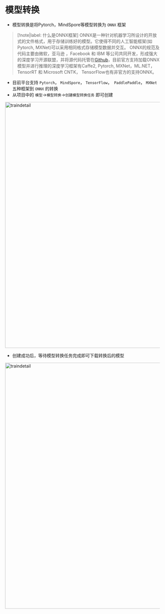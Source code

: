 # 模型转换



- 模型转换是将Pytorch，MindSpore等模型转换为 `ONNX` 框架

>[!note|label: 什么是ONNX框架]
>ONNX是一种针对机器学习所设计的开放式的文件格式，用于存储训练好的模型。它使得不同的人工智能框架(如Pytorch, MXNet)可以采用相同格式存储模型数据并交互。 ONNX的规范及代码主要由微软，亚马逊 ，Facebook 和 IBM 等公司共同开发，形成强大的深度学习开源联盟，并将源代码托管在[Github](https://github.com/ONNX)，目前官方支持加载ONNX模型并进行推理的深度学习框架有Caffe2, Pytorch, MXNet，ML.NET，TensorRT 和 Microsoft CNTK， TensorFlow也有非官方的支持ONNX。

- 目前平台支持 `Pytorch`， `MindSpore`， `TensorFlow`，` PaddlePaddle`， `MXNet` 五种框架到 `ONNX` 的转换
- 从项目中的 `模型`->`模型转换`->`创建模型转换任务` 即可创建

<img src="_media/model/convert-create.png" width = "800" alt="traindetail" align=middle />

- 创建成功后，等待模型转换任务完成即可下载转换后的模型

<img src="_media/model/convert-list.png" width = "800" alt="traindetail" align=middle />